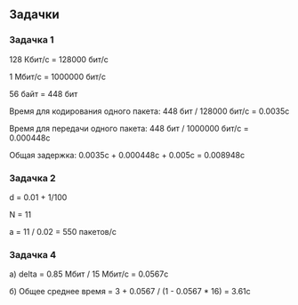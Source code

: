 
## Задачки

### Задачка 1

128 Кбит/c = 128000 бит/c

1 Мбит/c = 1000000 бит/с 

56 байт = 448 бит

Время для кодирования одного пакета: 448 бит / 128000 бит/с = 0.0035c

Время для передачи одного пакета: 448 бит / 1000000 бит/с = 0.000448c

Общая задержка: 0.0035c + 0.000448c + 0.005c = 0.008948c

### Задачка 2

d = 0.01 + 1/100

N = 11

a = 11 / 0.02 = 550 пакетов/с

### Задачка 4

a) delta = 0.85 Мбит / 15 Мбит/с = 0.0567c

б) Общее среднее время = 3 + 0.0567 / (1 - 0.0567 * 16) = 3.61c
